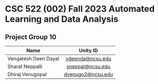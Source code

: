 # CSC 522 (002) Fall 2023 Automated Learning and Data Analysis

## Project Group 10

| Name  | Unity ID |
| ------------- |:-------------:|
| Vengatesh Deen Dayal      | vdeenda@ncsu.edu   |
| Sharat Neppalli     | sneppal@ncsu.edu |
| Dhiraj Venugopal    | dvenugo2@ncsu.edu   |
